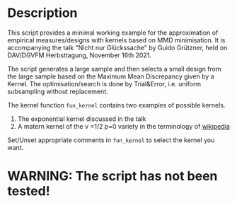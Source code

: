 # Description
This script provides a minimal working example for the approximation of empirical
measures/designs with kernels based on MMD minimisation. It is accompanying the talk
"Nicht nur Glückssache" by Guido Grützner, held on DAV/DGVFM Herbsttagung,
November 16th 2021.

The script generates a large sample and then selects a small design
from the large sample based on the Maximum Mean Discrepancy given by a Kernel.
The optimisation/search is done by Trial&Error, i.e. uniform subsampling without
replacement.

The kernel function `fun_kernel` contains two examples of possible kernels.
1) The exponential kernel discussed in the talk
2) A matern kernel of the &nu; =1/2 p=0 variety in the terminology of
[wikipedia](https://en.wikipedia.org/wiki/Mat%C3%A9rn_covariance_function)

Set/Unset appropriate comments in `fun_kernel` to select the kernel you want.

# WARNING: The script has not been tested!
